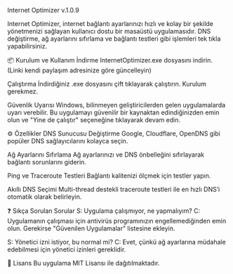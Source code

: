 Internet Optimizer v.1.0.9

Internet Optimizer, internet bağlantı ayarlarınızı hızlı ve kolay bir şekilde yönetmenizi sağlayan kullanıcı dostu bir masaüstü uygulamasıdır. DNS değiştirme, ağ ayarlarını sıfırlama ve bağlantı testleri gibi işlemleri tek tıkla yapabilirsiniz.

📦 Kurulum ve Kullanım
İndirme
InternetOptimizer.exe dosyasını indirin. (Linki kendi paylaşım adresinize göre güncelleyin)

Çalıştırma
İndirdiğiniz .exe dosyasını çift tıklayarak çalıştırın. Kurulum gerekmez.

Güvenlik Uyarısı
Windows, bilinmeyen geliştiricilerden gelen uygulamalarda uyarı verebilir. Bu uygulamayı güvenilir bir kaynaktan edindiğinizden emin olun ve "Yine de çalıştır" seçeneğine tıklayarak devam edin.

⚙️ Özellikler
DNS Sunucusu Değiştirme
Google, Cloudflare, OpenDNS gibi popüler DNS sağlayıcılarını kolayca seçin.

Ağ Ayarlarını Sıfırlama
Ağ ayarlarınızı ve DNS önbelleğini sıfırlayarak bağlantı sorunlarını giderin.

Ping ve Traceroute Testleri
Bağlantı kalitenizi ölçmek için testler yapın.

Akıllı DNS Seçimi
Multi-thread destekli traceroute testleri ile en hızlı DNS’i otomatik olarak belirleyin.

❓ Sıkça Sorulan Sorular
S: Uygulama çalışmıyor, ne yapmalıyım?
C: Uygulamanın çalışması için antivirüs programınızın engellemediğinden emin olun. Gerekirse "Güvenilen Uygulamalar" listesine ekleyin.

S: Yönetici izni istiyor, bu normal mi?
C: Evet, çünkü ağ ayarlarına müdahale edebilmesi için yönetici izinleri gereklidir.

📄 Lisans
Bu uygulama MIT Lisansı ile dağıtılmaktadır.
